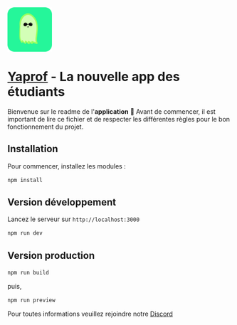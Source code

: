 <img align="center" width="100" height="100" src="./public/icons/icon_512x512.png">

# [Yaprof](https://yaprof.fr) - La nouvelle app des étudiants

Bienvenue sur le readme de l'**application** 🎉
Avant de commencer, il est important de lire ce fichier et de respecter les différentes règles pour le bon fonctionnement du projet.

## Installation

Pour commencer, installez les modules :

```bash
npm install
```

## Version développement

Lancez le serveur sur `http://localhost:3000`

```bash
npm run dev
```

## Version production

```bash
npm run build
```

puis,

```bash
npm run preview
```

Pour toutes informations veuillez rejoindre notre [Discord](https://discord.gg/yaprof)
